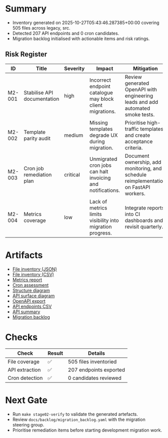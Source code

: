 # Summary

- Inventory generated on 2025-10-27T05:43:46.287385+00:00 covering 505 files across legacy, src.
- Detected 207 API endpoints and 0 cron candidates.
- Migration backlog initialised with actionable items and risk ratings.

## Risk Register
| ID | Title | Severity | Impact | Mitigation |
| --- | --- | --- | --- | --- |
| M2-001 | Stabilise API documentation | high | Incorrect endpoint catalogue may block client migrations. | Review generated OpenAPI with engineering leads and add automated smoke tests. |
| M2-002 | Template parity audit | medium | Missing templates degrade UX during migration. | Prioritise high-traffic templates and create acceptance criteria. |
| M2-003 | Cron job remediation plan | critical | Unmigrated cron jobs can halt invoicing and notifications. | Document ownership, add monitoring, and schedule reimplementation on FastAPI workers. |
| M2-004 | Metrics coverage | low | Lack of metrics limits visibility into migration progress. | Integrate reports into CI dashboards and revisit quarterly. |

# Artifacts

- [File inventory (JSON)](../../docs/inventory/files.json)
- [File inventory (CSV)](../../docs/inventory/files.csv)
- [Metrics report](../../docs/inventory/metrics.md)
- [Cron assessment](../../docs/inventory/cron.md)
- [Structure diagram](../../docs/inventory/structure.mmd)
- [API surface diagram](../../docs/inventory/api_surface.mmd)
- [OpenAPI export](../../docs/inventory/api/openapi.json)
- [API endpoints CSV](../../docs/inventory/api/endpoints.csv)
- [API summary](../../docs/inventory/api/summary.md)
- [Migration backlog](../../docs/backlog/migration_backlog.yaml)

# Checks

| Check | Result | Details |
| --- | --- | --- |
| File coverage | ✅ | 505 files inventoried |
| API extraction | ✅ | 207 endpoints exported |
| Cron detection | ✅ | 0 candidates reviewed |

# Next Gate

- Run `make stage02-verify` to validate the generated artefacts.
- Review `docs/backlog/migration_backlog.yaml` with the migration steering group.
- Prioritise remediation items before starting development migration work.

